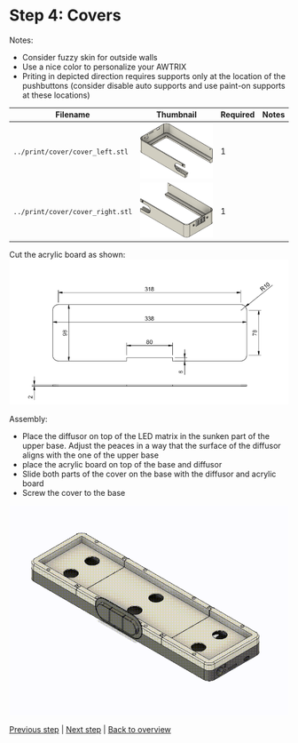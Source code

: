 # Step 4: Covers

Notes:
- Consider fuzzy skin for outside walls
- Use a nice color to personalize your AWTRIX
- Priting in depicted direction requires supports only at the location of the pushbuttons (consider disable auto supports and use paint-on supports at these locations)

| Filename                         | Thumbnail                            | Required | Notes |
| -------------------------------- | ------------------------------------ | -------- | ------|
| `../print/cover/cover_left.stl`  | <img src="./cover/cover_left.png"/>  | 1        |       |
| `../print/cover/cover_right.stl` | <img src="./cover/cover_right.png"/> | 1        |       |


Cut the acrylic board as shown:
![assembly](./cover/acryl.png)



Assembly:
- Place the diffusor on top of the LED matrix in the sunken part of the upper base. Adjust the peaces in a way that the surface of the diffusor aligns with the one of the upper base
- place the acrylic board on top of the base and diffusor
- Slide both parts of the cover on the base with the diffusor and acrylic board
- Screw the cover to the base 

![assembly](./cover/cover_assembly.gif)



[Previous step](./step_3.md) |
[Next step](./step_5.md) |
[Back to overview](../README.md) 